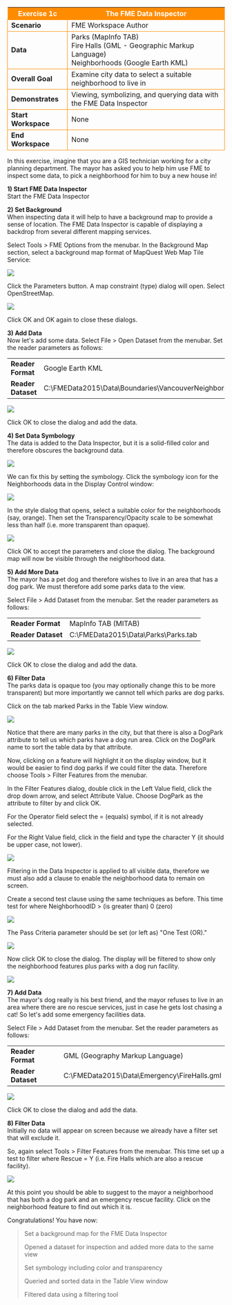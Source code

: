 <table style="border-spacing: 0px">
<tr>
<th style="background-color:darkorange;color:white">Exercise 1c</th>
<th style="background-color:darkorange;color:white">The FME Data Inspector</th>
</tr>

<tr>
<td style="border: 1px solid darkorange; font-weight: bold">Scenario</td>
<td style="border: 1px solid darkorange">FME Workspace Author</td>
</tr>

<tr>
<td style="border: 1px solid darkorange; font-weight: bold">Data</td>
<td style="border: 1px solid darkorange">Parks (MapInfo TAB)</br>Fire Halls (GML - Geographic Markup Language)</br>Neighborhoods (Google Earth KML)</td>
</tr>

<tr>
<td style="border: 1px solid darkorange; font-weight: bold">Overall Goal</td>
<td style="border: 1px solid darkorange">Examine city data to select a suitable neighborhood to live in</td>
</tr>

<tr>
<td style="border: 1px solid darkorange; font-weight: bold">Demonstrates</td>
<td style="border: 1px solid darkorange">Viewing, symbolizing, and querying data with the FME Data Inspector</td>
</tr>

<tr>
<td style="border: 1px solid darkorange; font-weight: bold">Start Workspace</td>
<td style="border: 1px solid darkorange">None</td>
</tr>

<tr>
<td style="border: 1px solid darkorange; font-weight: bold">End Workspace</td>
<td style="border: 1px solid darkorange">None</td>
</tr>

</table>

In this exercise, imagine that you are a GIS technician working for a city planning department. The mayor has asked you to help him use FME to inspect some data, to pick a neighborhood for him to buy a new house in!


**1) Start FME Data Inspector**</br>
Start the FME Data Inspector

**2) Set Background**</br>
When inspecting data it will help to have a background map to provide a sense of location. The FME Data Inspector is capable of displaying a backdrop from several different mapping services.

Select Tools > FME Options from the menubar. In the Background Map section, select a background map format of MapQuest Web Map Tile Service:

![](https://raw.githubusercontent.com/FMEEvangelist/FME-Desktop-Basic-Training-Manual-Images/master/Img1.32b.DIBackgroundParametersTab.jpg)

Click the Parameters button. A map constraint (type) dialog will open. Select OpenStreetMap.

![](https://raw.githubusercontent.com/FMEEvangelist/FME-Desktop-Basic-Training-Manual-Images/master/Img1.32c.DIBackgroundParametersDialog.jpg)

Click OK and OK again to close these dialogs.


**3) Add Data**</br>
Now let's add some data. Select File > Open Dataset from the menubar. Set the reader parameters as follows:

<table style="border: 0px">

<tr>
<td style="font-weight: bold">Reader Format</td>
<td style="">Google Earth KML</td>
</tr>

<tr>
<td style="font-weight: bold">Reader Dataset</td>
<td style="">C:\FMEData2015\Data\Boundaries\VancouverNeighborhoods.kml</td>
</tr>

</table>

![](https://raw.githubusercontent.com/FMEEvangelist/FME-Desktop-Basic-Training-Manual-Images/master/Img1.26b.DIOpenDatasetDialogKML.jpg)

Click OK to close the dialog and add the data.


**4) Set Data Symbology**</br>
The data is added to the Data Inspector, but it is a solid-filled color and therefore obscures the background data.

![](https://raw.githubusercontent.com/FMEEvangelist/FME-Desktop-Basic-Training-Manual-Images/master/Img1.22c.DataInspectorDataViewSolidPolys.jpg)

We can fix this by setting the symbology. Click the symbology icon for the Neighborhoods data in the Display Control window:

![](https://raw.githubusercontent.com/FMEEvangelist/FME-Desktop-Basic-Training-Manual-Images/master/Img1.34b.DIDisplayControl2.jpg)

In the style dialog that opens, select a suitable color for the neighborhoods (say, orange). Then set the Transparency/Opacity scale to be somewhat less than half (i.e. more transparent than opaque).

![](https://raw.githubusercontent.com/FMEEvangelist/FME-Desktop-Basic-Training-Manual-Images/master/Img1.37b.DIStyle3.png.jpg)

Click OK to accept the parameters and close the dialog. The background map will now be visible through the neighborhood data.


**5) Add More Data**</br>
The mayor has a pet dog and therefore wishes to live in an area that has a dog park. We must therefore add some parks data to the view.

Select File > Add Dataset from the menubar. Set the reader parameters as follows:

<table style="border: 0px">

<tr>
<td style="font-weight: bold">Reader Format</td>
<td style="">MapInfo TAB (MITAB)</td>
</tr>

<tr>
<td style="font-weight: bold">Reader Dataset</td>
<td style="">C:\FMEData2015\Data\Parks\Parks.tab</td>
</tr>

</table>

![](https://raw.githubusercontent.com/FMEEvangelist/FME-Desktop-Basic-Training-Manual-Images/master/Img1.26.DIOpenDatasetDialog.png)

Click OK to close the dialog and add the data.


**6) Filter Data**</br>
The parks data is opaque too (you may optionally change this to be more transparent) but more importantly we cannot tell which parks are dog parks.

Click on the tab marked Parks in the Table View window.

![](https://raw.githubusercontent.com/FMEEvangelist/FME-Desktop-Basic-Training-Manual-Images/master/Img1.31b.TableViewSort.png.jpg)

Notice that there are many parks in the city, but that there is also a DogPark attribute to tell us which parks have a dog run area. Click on the DogPark name to sort the table data by that attribute.

Now, clicking on a feature will highlight it on the display window, but it would be easier to find dog parks if we could filter the data. Therefore choose Tools > Filter Features from the menubar.

In the Filter Features dialog, double click in the Left Value field, click the drop down arrow, and select Attribute Value. Choose DogPark as the attribute to filter by and click OK.

For the Operator field select the = (equals) symbol, if it is not already selected.

For the Right Value field, click in the field and type the character Y (it should be upper case, not lower).

![](https://raw.githubusercontent.com/FMEEvangelist/FME-Desktop-Basic-Training-Manual-Images/master/Img1.39b.DIFilterFeatures.jpg)

Filtering in the Data Inspector is applied to all visible data, therefore we must also add a clause to enable the neighborhood data to remain on screen.

Create a second test clause using the same techniques as before. This time test for where NeighborhoodID > (is greater than) 0 (zero)

![](https://raw.githubusercontent.com/FMEEvangelist/FME-Desktop-Basic-Training-Manual-Images/master/Img1.39c.DIFilterFeatures.jpg)

The Pass Criteria parameter should be set (or left as) "One Test (OR)."

![](https://raw.githubusercontent.com/FMEEvangelist/FME-Desktop-Basic-Training-Manual-Images/master/Img1.39d.DIFilterFeatures.jpg)

Now click OK to close the dialog. The display will be filtered to show only the neighborhood features plus parks with a dog run facility.

![](https://raw.githubusercontent.com/FMEEvangelist/FME-Desktop-Basic-Training-Manual-Images/master/Img1.22d.DataInspectorDataViewSemiTransPolys.jpg)


**7) Add Data**</br>
The mayor's dog really is his best friend, and the mayor refuses to live in an area where there are no rescue services, just in case he gets lost chasing a cat! So let's add some emergency facilities data.

Select File > Add Dataset from the menubar. Set the reader parameters as follows:

<table style="border: 0px">

<tr>
<td style="font-weight: bold">Reader Format</td>
<td style="">GML (Geography Markup Language)</td>
</tr>

<tr>
<td style="font-weight: bold">Reader Dataset</td>
<td style="">C:\FMEData2015\Data\Emergency\FireHalls.gml</td>
</tr>

</table>

![](https://raw.githubusercontent.com/FMEEvangelist/FME-Desktop-Basic-Training-Manual-Images/master/Img1.26c.DIOpenDatasetDialogGML.jpg)

Click OK to close the dialog and add the data.

**8) Filter Data**</br>
Initially no data will appear on screen because we already have a filter set that will exclude it.

So, again select Tools > Filter Features from the menubar.
This time set up a test to filter where Rescue = Y (i.e. Fire Halls which are also a rescue facility).

![](https://raw.githubusercontent.com/FMEEvangelist/FME-Desktop-Basic-Training-Manual-Images/master/Img1.39e.DIFilterFeatures.jpg)

At this point you should be able to suggest to the mayor a neighborhood that has both a dog park and an emergency rescue facility. Click on the neighborhood feature to find out which it is.




Congratulations! You have now:
> Set a background map for the FME Data Inspector
> 
> Opened a dataset for inspection and added more data to the same view
> 
> Set symbology including color and transparency
> 
> Queried and sorted data in the Table View window
> 
> Filtered data using a filtering tool




